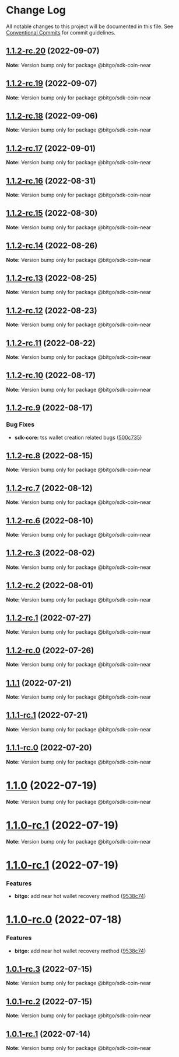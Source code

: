 # Change Log

All notable changes to this project will be documented in this file.
See [Conventional Commits](https://conventionalcommits.org) for commit guidelines.

## [1.1.2-rc.20](https://github.com/BitGo/BitGoJS/compare/@bitgo/sdk-coin-near@1.1.2-rc.19...@bitgo/sdk-coin-near@1.1.2-rc.20) (2022-09-07)

**Note:** Version bump only for package @bitgo/sdk-coin-near





## [1.1.2-rc.19](https://github.com/BitGo/BitGoJS/compare/@bitgo/sdk-coin-near@1.1.2-rc.18...@bitgo/sdk-coin-near@1.1.2-rc.19) (2022-09-07)

**Note:** Version bump only for package @bitgo/sdk-coin-near





## [1.1.2-rc.18](https://github.com/BitGo/BitGoJS/compare/@bitgo/sdk-coin-near@1.1.2-rc.17...@bitgo/sdk-coin-near@1.1.2-rc.18) (2022-09-06)

**Note:** Version bump only for package @bitgo/sdk-coin-near





## [1.1.2-rc.17](https://github.com/BitGo/BitGoJS/compare/@bitgo/sdk-coin-near@1.1.2-rc.16...@bitgo/sdk-coin-near@1.1.2-rc.17) (2022-09-01)

**Note:** Version bump only for package @bitgo/sdk-coin-near





## [1.1.2-rc.16](https://github.com/BitGo/BitGoJS/compare/@bitgo/sdk-coin-near@1.1.2-rc.15...@bitgo/sdk-coin-near@1.1.2-rc.16) (2022-08-31)

**Note:** Version bump only for package @bitgo/sdk-coin-near





## [1.1.2-rc.15](https://github.com/BitGo/BitGoJS/compare/@bitgo/sdk-coin-near@1.1.2-rc.14...@bitgo/sdk-coin-near@1.1.2-rc.15) (2022-08-30)

**Note:** Version bump only for package @bitgo/sdk-coin-near





## [1.1.2-rc.14](https://github.com/BitGo/BitGoJS/compare/@bitgo/sdk-coin-near@1.1.2-rc.13...@bitgo/sdk-coin-near@1.1.2-rc.14) (2022-08-26)

**Note:** Version bump only for package @bitgo/sdk-coin-near





## [1.1.2-rc.13](https://github.com/BitGo/BitGoJS/compare/@bitgo/sdk-coin-near@1.1.2-rc.12...@bitgo/sdk-coin-near@1.1.2-rc.13) (2022-08-25)

**Note:** Version bump only for package @bitgo/sdk-coin-near





## [1.1.2-rc.12](https://github.com/BitGo/BitGoJS/compare/@bitgo/sdk-coin-near@1.1.2-rc.11...@bitgo/sdk-coin-near@1.1.2-rc.12) (2022-08-23)

**Note:** Version bump only for package @bitgo/sdk-coin-near





## [1.1.2-rc.11](https://github.com/BitGo/BitGoJS/compare/@bitgo/sdk-coin-near@1.1.2-rc.10...@bitgo/sdk-coin-near@1.1.2-rc.11) (2022-08-22)

**Note:** Version bump only for package @bitgo/sdk-coin-near





## [1.1.2-rc.10](https://github.com/BitGo/BitGoJS/compare/@bitgo/sdk-coin-near@1.1.2-rc.9...@bitgo/sdk-coin-near@1.1.2-rc.10) (2022-08-17)

**Note:** Version bump only for package @bitgo/sdk-coin-near





## [1.1.2-rc.9](https://github.com/BitGo/BitGoJS/compare/@bitgo/sdk-coin-near@1.1.2-rc.8...@bitgo/sdk-coin-near@1.1.2-rc.9) (2022-08-17)


### Bug Fixes

* **sdk-core:** tss wallet creation related bugs ([500c735](https://github.com/BitGo/BitGoJS/commit/500c73527edd902b65cfd784ea1022a21e0f6319))





## [1.1.2-rc.8](https://github.com/BitGo/BitGoJS/compare/@bitgo/sdk-coin-near@1.1.2-rc.7...@bitgo/sdk-coin-near@1.1.2-rc.8) (2022-08-15)

**Note:** Version bump only for package @bitgo/sdk-coin-near





## [1.1.2-rc.7](https://github.com/BitGo/BitGoJS/compare/@bitgo/sdk-coin-near@1.1.2-rc.6...@bitgo/sdk-coin-near@1.1.2-rc.7) (2022-08-12)

**Note:** Version bump only for package @bitgo/sdk-coin-near





## [1.1.2-rc.6](https://github.com/BitGo/BitGoJS/compare/@bitgo/sdk-coin-near@1.1.2-rc.5...@bitgo/sdk-coin-near@1.1.2-rc.6) (2022-08-10)

**Note:** Version bump only for package @bitgo/sdk-coin-near





## [1.1.2-rc.3](https://github.com/BitGo/BitGoJS/compare/@bitgo/sdk-coin-near@1.1.2-rc.2...@bitgo/sdk-coin-near@1.1.2-rc.3) (2022-08-02)

**Note:** Version bump only for package @bitgo/sdk-coin-near





## [1.1.2-rc.2](https://github.com/BitGo/BitGoJS/compare/@bitgo/sdk-coin-near@1.1.2-rc.1...@bitgo/sdk-coin-near@1.1.2-rc.2) (2022-08-01)

**Note:** Version bump only for package @bitgo/sdk-coin-near





## [1.1.2-rc.1](https://github.com/BitGo/BitGoJS/compare/@bitgo/sdk-coin-near@1.1.2-rc.0...@bitgo/sdk-coin-near@1.1.2-rc.1) (2022-07-27)

**Note:** Version bump only for package @bitgo/sdk-coin-near





## [1.1.2-rc.0](https://github.com/BitGo/BitGoJS/compare/@bitgo/sdk-coin-near@1.1.1...@bitgo/sdk-coin-near@1.1.2-rc.0) (2022-07-26)

**Note:** Version bump only for package @bitgo/sdk-coin-near





## [1.1.1](https://github.com/BitGo/BitGoJS/compare/@bitgo/sdk-coin-near@1.1.1-rc.1...@bitgo/sdk-coin-near@1.1.1) (2022-07-21)

**Note:** Version bump only for package @bitgo/sdk-coin-near





## [1.1.1-rc.1](https://github.com/BitGo/BitGoJS/compare/@bitgo/sdk-coin-near@1.1.1-rc.0...@bitgo/sdk-coin-near@1.1.1-rc.1) (2022-07-21)

**Note:** Version bump only for package @bitgo/sdk-coin-near





## [1.1.1-rc.0](https://github.com/BitGo/BitGoJS/compare/@bitgo/sdk-coin-near@1.1.0...@bitgo/sdk-coin-near@1.1.1-rc.0) (2022-07-20)

**Note:** Version bump only for package @bitgo/sdk-coin-near





# [1.1.0](https://github.com/BitGo/BitGoJS/compare/@bitgo/sdk-coin-near@1.1.0-rc.1...@bitgo/sdk-coin-near@1.1.0) (2022-07-19)

**Note:** Version bump only for package @bitgo/sdk-coin-near





# [1.1.0-rc.1](https://github.com/BitGo/BitGoJS/compare/@bitgo/sdk-coin-near@1.0.1-rc.3...@bitgo/sdk-coin-near@1.1.0-rc.1) (2022-07-19)

**Note:** Version bump only for package @bitgo/sdk-coin-near

# [1.1.0-rc.1](https://github.com/BitGo/BitGoJS/compare/@bitgo/sdk-coin-near@1.0.1-rc.3...@bitgo/sdk-coin-near@1.1.0-rc.1) (2022-07-19)

### Features

- **bitgo:** add near hot wallet recovery method ([9538c74](https://github.com/BitGo/BitGoJS/commit/9538c7430da93eba5680ee82b3ed017655074162))

# [1.1.0-rc.0](https://github.com/BitGo/BitGoJS/compare/@bitgo/sdk-coin-near@1.0.1-rc.3...@bitgo/sdk-coin-near@1.1.0-rc.0) (2022-07-18)

### Features

- **bitgo:** add near hot wallet recovery method ([9538c74](https://github.com/BitGo/BitGoJS/commit/9538c7430da93eba5680ee82b3ed017655074162))

## [1.0.1-rc.3](https://github.com/BitGo/BitGoJS/compare/@bitgo/sdk-coin-near@1.0.1-rc.2...@bitgo/sdk-coin-near@1.0.1-rc.3) (2022-07-15)

**Note:** Version bump only for package @bitgo/sdk-coin-near

## [1.0.1-rc.2](https://github.com/BitGo/BitGoJS/compare/@bitgo/sdk-coin-near@1.0.1-rc.0...@bitgo/sdk-coin-near@1.0.1-rc.2) (2022-07-15)

**Note:** Version bump only for package @bitgo/sdk-coin-near

## [1.0.1-rc.1](https://github.com/BitGo/BitGoJS/compare/@bitgo/sdk-coin-near@1.0.1-rc.0...@bitgo/sdk-coin-near@1.0.1-rc.1) (2022-07-14)

**Note:** Version bump only for package @bitgo/sdk-coin-near
